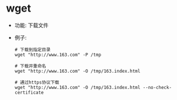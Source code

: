 # wget

* 功能: 下载文件
* 例子:

  ```
  # 下载到指定目录
  wget "http://www.163.com" -P /tmp
  
  # 下载并重命名
  wget "http://www.163.com" -O /tmp/163.index.html
  
  # 通过https协议下载
  wget "http://www.163.com" -O /tmp/163.index.html --no-check-certificate
  ```